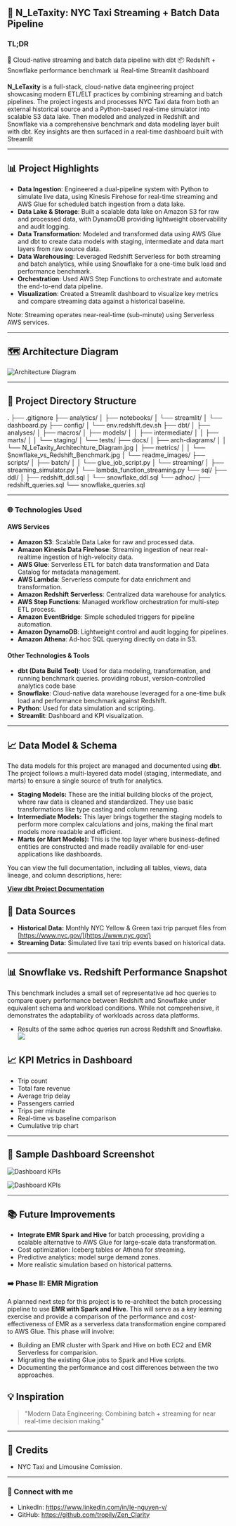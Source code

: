 ## 🚖 N_LeTaxity: NYC Taxi Streaming + Batch Data Pipeline

### TL;DR

🚖 Cloud-native streaming and batch data pipeline with dbt
📦 Redshift + Snowflake performance benchmark
📊 Real-time Streamlit dashboard

**N_LeTaxity** is a full-stack, cloud-native data engineering project showcasing modern ETL/ELT practices by combining streaming and batch pipelines. The project ingests and processes NYC Taxi data from both an external historical source and a Python-based real-time simulator into scalable S3 data lake. Then modeled and analyzed in Redshift and Snowflake via a comprehensive benchmark and data modeling layer built with dbt. Key insights are then surfaced in a real-time dashboard built with Streamlit

---

## 📊 Project Highlights

* **Data Ingestion**: Engineered a dual-pipeline system with Python to simulate live data, using Kinesis Firehose for real-time streaming and AWS Glue for scheduled batch ingestion from a data lake.
* **Data Lake & Storage**: Built a scalable data lake on Amazon S3 for raw and processed data, with DynamoDB providing lightweight observability and audit logging.
* **Data Transformation**: Modeled and transformed data using AWS Glue and dbt to create data models with staging, intermediate and data mart layers from raw source data.
* **Data Warehousing**: Leveraged Redshift Serverless for both streaming and batch analytics, while using Snowflake for a one-time bulk load and performance benchmark.
* **Orchestration**: Used AWS Step Functions to orchestrate and automate the end-to-end data pipeline.
* **Visualization**: Created a Streamlit dashboard to visualize key metrics and compare streaming data against a historical baseline.

Note: Streaming operates near-real-time (sub-minute) using Serverless AWS services.

---

## 🗺️ Architecture Diagram

![Architecture Diagram](docs/arch-diagrams/N_LeTaxity_arch_diagrams.jpg)

---

## 📂 Project Directory Structure

.
├── .gitignore
├── analytics/
│   ├── notebooks/
│   └── streamlit/
│       └── dashboard.py
├── config/
│   └── env.redshift.dev.sh
├── dbt/
│   ├── analyses/
│   ├── macros/
│   ├── models/
│   │   ├── intermediate/
│   │   ├── marts/
│   │   └── staging/
│   └── tests/
├── docs/
│   ├── arch-diagrams/
│   │   └── N_LeTaxity_Architechture_Diagram.jpg
│   ├── metrics/
│   │   └── Snowflake_vs_Redshift_Benchmark.jpg
│   └── readme_images/
├── scripts/
│   ├── batch/
│   │   └── glue_job_script.py
│   └── streaming/
│       ├── streaming_simulator.py
│       └── lambda_function_streaming.py
└── sql/
    ├── ddl/
    │   ├── redshift_ddl.sql
    │   └── snowflake_ddl.sql
    └── adhoc/
        ├── redshift_queries.sql
        └── snowflake_queries.sql

---

### 🌐 Technologies Used

#### **AWS Services**
* **Amazon S3**: Scalable Data Lake for raw and processed data.
* **Amazon Kinesis Data Firehose**: Streaming ingestion of near real-realtime ingestion of high-velocity data.
* **AWS Glue**: Serverless ETL for batch data transformation and Data Catalog for metadata management.
* **AWS Lambda**: Serverless compute for data enrichment and transformation.
* **Amazon Redshift Serverless**: Centralized data warehouse for analytics.
* **AWS Step Functions**: Managed workflow orchestration for multi-step ETL process.
* **Amazon EventBridge**: Simple scheduled triggers for pipeline automation.
* **Amazon DynamoDB**: Lightweight control and audit logging for pipelines.
* **Amazon Athena**: Ad-hoc SQL querying directly on data in S3.

#### **Other Technologies & Tools**
* **dbt (Data Build Tool)**: Used for data modeling, transformation, and running benchmark queries. providing robust, version-controlled analytics code base
* **Snowflake**: Cloud-native data warehouse leveraged for a one-time bulk load and performance benchmark against Redshift.
* **Python**: Used for data simulation and scripting.
* **Streamlit**: Dashboard and KPI visualization.
---

## 📈 Data Model & Schema

The data models for this project are managed and documented using **dbt**. The project follows a multi-layered data model (staging, intermediate, and marts) to ensure a single source of truth for analytics.

* **Staging Models:** These are the initial building blocks of the project, where raw data is cleaned and standardized. They use basic transformations like type casting and column renaming.
* **Intermediate Models:** This layer brings together the staging models to perform more complex calculations and joins, making the final mart models more readable and efficient.
* **Marts (or Mart Models):** This is the top layer where business-defined entities are constructed and made readily available for end-user applications like dashboards.

You can view the full documentation, including all tables, views, data lineage, and column descriptions, here:

[**View dbt Project Documentation**](http://nle-dbt-docs.s3-website-us-east-1.amazonaws.com/#!/overview)

## 📂 Data Sources

* **Historical Data:** Monthly NYC Yellow & Green taxi trip parquet files from [https://www.nyc.gov/](https://www.nyc.gov/)
* **Streaming Data:** Simulated live taxi trip events based on historical data.
---


## 📊 Snowflake vs. Redshift Performance Snapshot
This benchmark includes a small set of representative ad hoc queries to compare query performance between Redshift and Snowflake under equivalent schema and workload conditions. While not comprehensive, it demonstrates the adaptability of workloads across data platforms.
* Results of the same adhoc queries run across Redshift and Snowflake.
  ![](docs/Snowflake_vs_Redshift_Benchmark.jpg)

## 📈 KPI Metrics in Dashboard

* Trip count
* Total fare revenue
* Average trip delay
* Passengers carried
* Trips per minute
* Real-time vs baseline comparison
* Cumulative trip chart

---

## 📸 Sample Dashboard Screenshot

![Dashboard KPIs](docs/metrics/Streaming-KPI.jpg)

![Dashboard KPIs](docs/metrics/Streaming-Dashboard-1.jpg)

---

## 📚 Future Improvements

* **Integrate EMR Spark and Hive** for batch processing, providing a scalable alternative to AWS Glue for large-scale data transformation.
* Cost optimization: Iceberg tables or Athena for streaming.
* Predictive analytics: model surge demand zones.
* More realistic simulation based on historical patterns.

### ➡️ Phase II: EMR Migration

A planned next step for this project is to re-architect the batch processing pipeline to use **EMR with Spark and Hive**. This will serve as a key learning exercise and provide a comparison of the performance and cost-effectiveness of EMR as a serverless data transformation engine compared to AWS Glue. This phase will involve:
- Building an EMR cluster with Spark and Hive on both EC2 and EMR Serverless for comparision.
- Migrating the existing Glue jobs to Spark and Hive scripts.
- Documenting the performance and cost differences between the two approaches.


## 💡 Inspiration

> "Modern Data Engineering: Combining batch + streaming for near real-time decision making."

---

## 💬 Credits

* NYC Taxi and Limousine Comission.

---

### 🔗 Connect with me

* LinkedIn: https://www.linkedin.com/in/le-nguyen-v/
* GitHub: https://github.com/tropily/Zen_Clarity